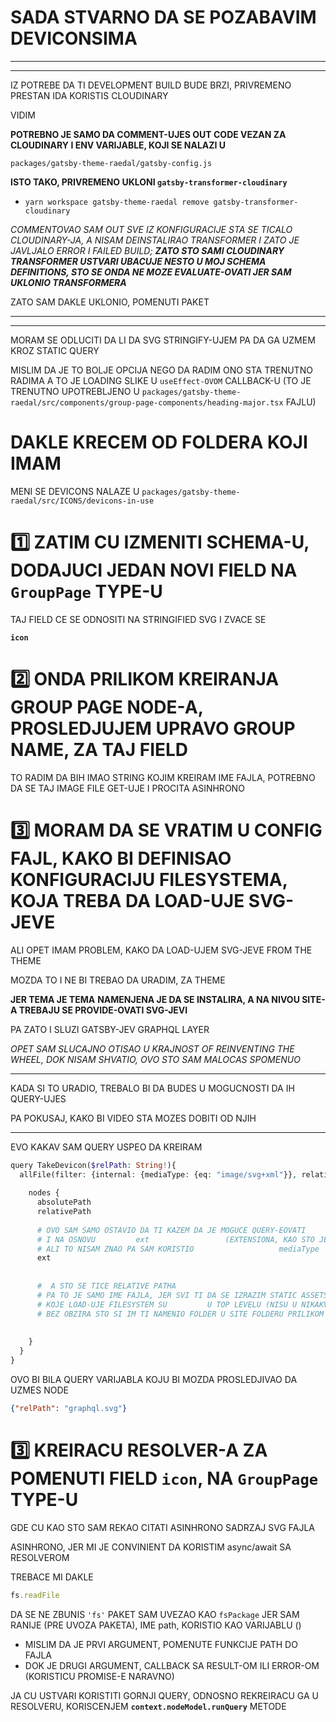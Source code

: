 # SADA STVARNO DA SE POZABAVIM DEVICONSIMA

***
*** 
IZ POTREBE DA TI DEVELOPMENT BUILD BUDE BRZI, PRIVREMENO PRESTAN IDA KORISTIS CLOUDINARY

VIDIM

**POTREBNO JE SAMO DA COMMENT-UJES OUT CODE VEZAN ZA CLOUDINARY I ENV VARIJABLE, KOJI SE NALAZI U**

`packages/gatsby-theme-raedal/gatsby-config.js`

**ISTO TAKO, PRIVREMENO UKLONI `gatsby-transformer-cloudinary`**

- `yarn workspace gatsby-theme-raedal remove gatsby-transformer-cloudinary`

*COMMENTOVAO SAM OUT SVE IZ KONFIGURACIJE STA SE TICALO CLOUDINARY-JA, A NISAM DEINSTALIRAO TRANSFORMER I ZATO JE JAVLJALO ERROR I FAILED BUILD; **ZATO STO SAMI CLOUDINARY TRANSFORMER USTVARI UBACUJE NESTO U MOJ SCHEMA DEFINITIONS, STO SE ONDA NE MOZE EVALUATE-OVATI JER SAM UKLONIO TRANSFORMERA***

ZATO SAM DAKLE UKLONIO, POMENUTI PAKET

***
***

MORAM SE ODLUCITI DA LI DA SVG STRINGIFY-UJEM PA DA GA UZMEM KROZ STATIC QUERY

MISLIM DA JE TO BOLJE OPCIJA NEGO DA RADIM ONO STA TRENUTNO RADIMA A TO JE LOADING SLIKE U `useEffect-OVOM` CALLBACK-U (TO JE TRENUTNO UPOTREBLJENO U `packages/gatsby-theme-raedal/src/components/group-page-components/heading-major.tsx` FAJLU)

# DAKLE KRECEM OD FOLDERA KOJI IMAM

MENI SE DEVICONS NALAZE U `packages/gatsby-theme-raedal/src/ICONS/devicons-in-use`

# :one: ZATIM CU IZMENITI SCHEMA-U, DODAJUCI JEDAN NOVI FIELD NA `GroupPage` TYPE-U

TAJ FIELD CE SE ODNOSITI NA STRINGIFIED SVG I ZVACE SE

**`icon`**

# :two: ONDA PRILIKOM KREIRANJA GROUP PAGE NODE-A, PROSLEDJUJEM UPRAVO GROUP NAME, ZA TAJ FIELD

TO RADIM DA BIH IMAO STRING KOJIM KREIRAM IME FAJLA, POTREBNO DA SE TAJ IMAGE FILE GET-UJE I PROCITA ASINHRONO

# :three: MORAM DA SE VRATIM U CONFIG FAJL, KAKO BI DEFINISAO KONFIGURACIJU FILESYSTEMA, KOJA TREBA DA LOAD-UJE SVG-JEVE

ALI OPET IMAM PROBLEM, KAKO DA LOAD-UJEM SVG-JEVE FROM THE THEME

MOZDA TO I NE BI TREBAO DA URADIM, ZA THEME

**JER TEMA JE TEMA** 
**NAMENJENA JE DA SE INSTALIRA, A NA NIVOU SITE-A TREBAJU SE PROVIDE-OVATI SVG-JEVI**

PA ZATO I SLUZI GATSBY-JEV GRAPHQL LAYER

*OPET SAM SLUCAJNO OTISAO U KRAJNOST OF REINVENTING THE WHEEL, DOK NISAM SHVATIO, OVO STO SAM MALOCAS SPOMENUO*

***

KADA SI TO URADIO, TREBALO BI DA BUDES U MOGUCNOSTI DA IH QUERY-UJES

PA POKUSAJ, KAKO BI VIDEO STA MOZES DOBITI OD NJIH

***

EVO KAKAV SAM QUERY USPEO DA KREIRAM

```php
query TakeDevicon($relPath: String!){
  allFile(filter: {internal: {mediaType: {eq: "image/svg+xml"}}, relativePath: {eq: $relPath}}) {
  	
  	nodes {
      absolutePath
      relativePath
      
      # OVO SAM SAMO OSTAVIO DA TI KAZEM DA JE MOGUCE QUERY-EOVATI
      # I NA OSNOVU 		ext					(EXTENSIONA, KAO STO JE U MOM SLUCAJU    .svg   )
      # ALI TO NISAM ZNAO PA SAM KORISTIO					mediaType
      ext
      
      
      #  A STO SE TICE RELATIVE PATHA
      # PA TO JE SAMO IME FAJLA, JER SVI TI DA SE IZRAZIM STATIC ASSETS,
      # KOJE LOAD-UJE FILESYSTEM SU 		U TOP LEVELU (NISU U NIKAKVOM FOLDERU
      # BEZ OBZIRA STO SI IM TI NAMENIO FOLDER U SITE FOLDERU PRILIKOM BUILD-A
      
      
    }
  }
}
```

OVO BI BILA QUERY VARIJABLA KOJU BI MOZDA PROSLEDJIVAO DA UZMES NODE

```json
{"relPath": "graphql.svg"}
```

# :three: KREIRACU RESOLVER-A ZA POMENUTI FIELD `icon`, NA `GroupPage` TYPE-U

GDE CU KAO STO SAM REKAO CITATI ASINHRONO SADRZAJ SVG FAJLA

ASINHRONO, JER MI JE CONVINIENT DA KORISTIM async/await SA RESOLVEROM 

TREBACE MI DAKLE

```js
fs.readFile
```

DA SE NE ZBUNIS `'fs'` PAKET SAM UVEZAO KAO `fsPackage` JER SAM RANIJE (PRE UVOZA PAKETA), IME path, KORISTIO KAO VARIJABLU ()

- MISLIM DA JE PRVI ARGUMENT, POMENUTE FUNKCIJE PATH DO FAJLA
- DOK JE DRUGI ARGUMENT, CALLBACK SA RESULT-OM ILI ERROR-OM (KORISTICU PROMISE-E NARAVNO)

JA CU USTVARI KORISTITI GORNJI QUERY, ODNOSNO REKREIRACU GA U RESOLVERU, KORISCENJEM **`context.nodeModel.runQuery`** METODE
